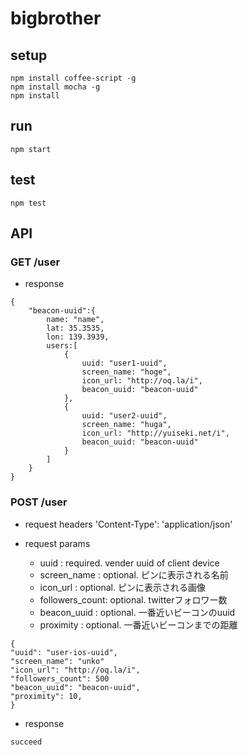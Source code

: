 bigbrother
==========

## setup
```
npm install coffee-script -g
npm install mocha -g
npm install
```

## run
```
npm start
```

## test
```
npm test
```


## API

### GET /user

- response

```
{
    "beacon-uuid":{
        name: "name",
        lat: 35.3535,
        lon: 139.3939,
        users:[
            {
                uuid: "user1-uuid",
                screen_name: "hoge",
                icon_url: "http://oq.la/i",
                beacon_uuid: "beacon-uuid"
            },
            {
                uuid: "user2-uuid",
                screen_name: "huga",
                icon_url: "http://yuiseki.net/i",
                beacon_uuid: "beacon-uuid"
            }
        ]
    }
}
```


### POST /user

- request headers
'Content-Type': 'application/json'

- request params
    - uuid          : required. vender uuid of client device
    - screen_name   : optional. ピンに表示される名前
    - icon_url      : optional. ピンに表示される画像
    - followers_count: optional. twitterフォロワー数
    - beacon_uuid   : optional. 一番近いビーコンのuuid
    - proximity     : optional. 一番近いビーコンまでの距離

```
{
"uuid": "user-ios-uuid",
"screen_name": "unko"
"icon_url": "http://oq.la/i",
"followers_count": 500
"beacon_uuid": "beacon-uuid",
"proximity": 10,
}
```


- response

```
succeed
```



